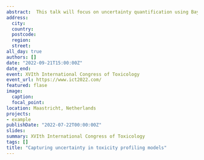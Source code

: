 ```yaml
---
abstract:  This talk will focus on uncertainty quantification using Bayesian approaches, and showcase applications to liver- and cardio-toxicity predictions.
address:
  city: 
  country: 
  postcode: 
  region: 
  street: 
all_day: true
authors: []
date: "2022-09-21T15:00:00Z"
date_end: 
event: XVIth International Congress of Toxicology
event_url: https://www.ict2022.com/
featured: flase
image:
  caption: 
  focal_point: 
location: Maastricht, Netherlands
projects:
- example
publishDate: "2022-07-22T00:00:00Z"
slides: 
summary: XVIth International Congress of Toxicology
tags: []
title: "Capturing uncertainty in toxicity profiling models"
---
```

